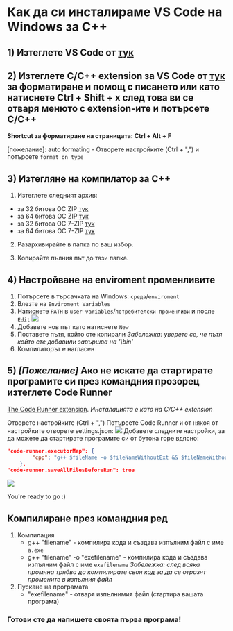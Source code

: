 # Как да си инсталираме VS Code на Windows за C++

## 1) Изтеглете VS Code от [тук](https://code.visualstudio.com/download)

## 2) Изтеглете C/C++ extension за VS Code от [тук](https://marketplace.visualstudio.com/items?itemName=ms-vscode.cpptools) за форматиране и помощ с писането  или като натиснете **Ctrl + Shift + x** след това ви се отваря менюто с extension-ите и потърсете C/C++

**Shortcut за форматиране на страницата: Ctrl + Alt + F**

[пожелание]: auto formating  - Отворете настройките (Ctrl + ",") и потърсете `format on type`

## 3) Изтегляне на компилатор за C++ 

1. Изтеглете следният архив:
- за 32 битова ОС ZIP [тук](https://github.com/brechtsanders/winlibs_mingw/releases/download/14.2.0posix-18.1.8-12.0.0-ucrt-r1/winlibs-i686-posix-dwarf-gcc-14.2.0-mingw-w64ucrt-12.0.0-r1.zip)
- за 64 битова ОС ZIP [тук](https://github.com/brechtsanders/winlibs_mingw/releases/download/14.2.0posix-18.1.8-12.0.0-ucrt-r1/winlibs-x86_64-posix-seh-gcc-14.2.0-mingw-w64ucrt-12.0.0-r1.zip)
- за 32 битова ОС 7-ZIP [тук](https://github.com/brechtsanders/winlibs_mingw/releases/download/14.2.0posix-18.1.8-12.0.0-ucrt-r1/winlibs-i686-posix-dwarf-gcc-14.2.0-mingw-w64ucrt-12.0.0-r1.7z)
- за 64 битова ОС 7-ZIP [тук](https://github.com/brechtsanders/winlibs_mingw/releases/download/14.2.0posix-18.1.8-12.0.0-ucrt-r1/winlibs-x86_64-posix-seh-gcc-14.2.0-mingw-w64ucrt-12.0.0-r1.7z)


2. Разархивирайте в папка по ваш избор.

3. Копирайте пълния път до тази папка.

## 4) Настройване на enviroment променливите
1. Потърсете в търсачката на Windows: `среда`/`enviroment`
2. Влезте на `Enviroment Variables` 
3. Натиснете `PATH` в `user variables`/`потребителски променливи` и после `Edit`
![](http://i.imgur.com/gHPOIh5.png)
1. Добавете нов път като натиснете `New`
2. Поставете пътя, който сте копирали
*Забележка: уверете се, че пътя който сте добавили завършва на '\bin'*
3. Компилаторът е нагласен

## 5) *[Пожелание]* Ако не искате да стартирате програмите си през командния прозорец изтеглете Code Runner

[The Code Runner extension](https://marketplace.visualstudio.com/items?itemName=formulahendry.code-runner).
*Инсталацията е като на C/C++ extension*

Отворете настройките (Ctrl + ",")
Потърсете Code Runner и от някоя от настройките отворете settings.json:
![](https://i.ibb.co/1J1H25p/1.png)
Добавете следните настройки, за да можете да стартирате програмите си от бутона горе вдясно:
```json
"code-runner.executorMap": {
        "cpp": "g++ $fileName -o $fileNameWithoutExt && $fileNameWithoutExt"
    },
"code-runner.saveAllFilesBeforeRun": true
```

![](https://i.ibb.co/xJJdLTH/2.png)

You're ready to go :)

## Компилиране през командния ред

1. Компилация
    - g++ "filename" - компилира кода и създава изпълним файл с име `a.exe`
    - g++ "filename" -o "exefilename" - компилира кода и създава изпълним файл с име `exefilename`
*Забележка: след всяка промяна трябва да компилирате своя код за да се отразят промените в изпълния файл*
2. Пускане на програмата
    - "exefilename" - отваря изпълнимия файл (стартира вашата програма)


### Готови сте да напишете своята първа програма! 